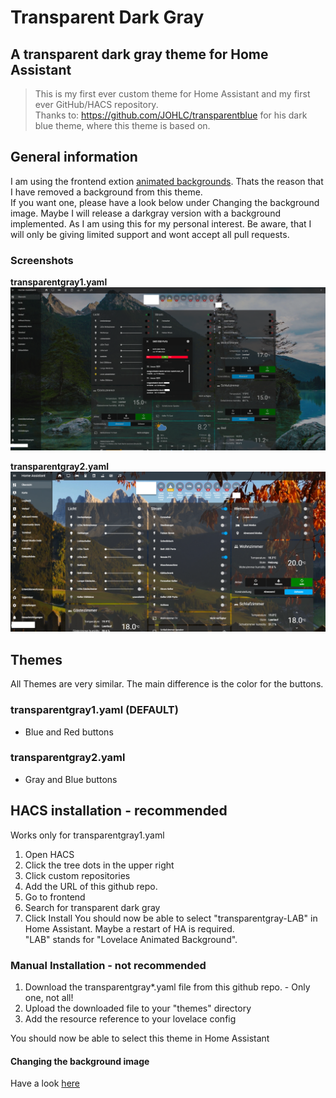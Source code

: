 # Transparent Dark Gray

## A transparent dark gray theme for Home Assistant 
> This is my first ever custom theme for Home Assistant and my first ever GitHub/HACS repository.<br /> 
Thanks to: https://github.com/JOHLC/transparentblue for his dark blue theme, where this theme is based on.

## General information
I am using the frontend extion [animated backgrounds](https://github.com/Villhellm/lovelace-animated-background). Thats the reason that I have removed a background from this theme. <br /> 
If you want one, please have a look below under Changing the background image. Maybe I will release a darkgray version with a background implemented.
As I am using this for my personal interest. Be aware, that I will only be giving limited support and wont accept all pull requests.

### Screenshots
**transparentgray1.yaml**<br />
<img src="images/transparentgray1.png" alt="transparentgray1.yaml" width="1000">

**transparentgray2.yaml**<br />
<img src="images/transparentgray2.png" alt="transparentgray2.yaml" width="1000">

## Themes
All Themes are very similar. The main difference is the color for the buttons. 
### transparentgray1.yaml (DEFAULT)
- Blue and Red buttons
### transparentgray2.yaml
- Gray and Blue buttons

## HACS installation - recommended<br /> 
Works only for transparentgray1.yaml<br /> 
1. Open HACS
2. Click the tree dots in the upper right
3. Click custom repositories
4. Add the URL of this github repo.
5. Go to frontend
6. Search for transparent dark gray
7. Click Install 
You should now be able to select "transparentgray-LAB" in Home Assistant. Maybe a restart of HA is required.<br /> 
"LAB" stands for "Lovelace Animated Background".

### Manual Installation - not recommended<br /> 
1. Download the transparentgray*.yaml file from this github repo. - Only one, not all!
2. Upload the downloaded file to your "themes" directory
3. Add the resource reference to your lovelace config<br /> 

You should now be able to select this theme in Home Assistant
<br />

#### Changing the background image<br />
Have a look [here](https://github.com/JOHLC/transparentblue#changing-the-background-image) <br /> 
